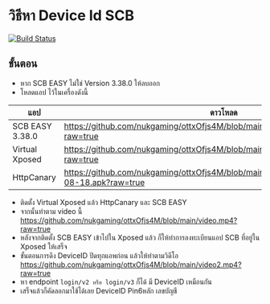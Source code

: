 # วิธีหา Device Id SCB


[![Build Status](https://travis-ci.org/joemccann/dillinger.svg?branch=master)](https://travis-ci.org/joemccann/dillinger)


## ขั้นตอน

- หาก SCB EASY ไม่ใช่ Version 3.38.0 ให้ลบออก
- โหลดแอป  ไว้ในเครื่องดังนี้

| แอป | ดาวโหลด |
| ------ | ------ |
| SCB EASY 3.38.0  | https://github.com/nukgaming/ottxOfjs4M/blob/main/scb-easy_3.38.04219.apk?raw=true |
| Virtual Xposed | https://github.com/nukgaming/ottxOfjs4M/blob/main/VirtualXposed_0.20.3.apk?raw=true |
| HttpCanary | https://github.com/nukgaming/ottxOfjs4M/blob/main/com.guoshi.httpcanary_2020-08-18.apk?raw=true |

- ติดตั้ง Virtual Xposed แล้ว HttpCanary และ SCB EASY
- จากนั้นทำตาม video นี้ https://github.com/nukgaming/ottxOfjs4M/blob/main/video.mp4?raw=true
- หลังจากติดตั้ง SCB EASY เข้าไปใน Xposed แล้ว ก็ให้ทำการลงทะเบียนแอป SCB ที่อยู่ใน Xposed ให้เสร็จ
- ขั้นตอนการดึง DeviceID ปิดทุกแอพก่อน แล้วให้ทำตามวิดีโอ https://github.com/nukgaming/ottxOfjs4M/blob/main/video2.mp4?raw=true
- หา endpoint ```login/v2 หรือ login/v3``` ก็ได้ มี DeviceID เหมือนกัน
- เสร็จแล้วก็คัดลอกมาใช้ได้เลย DeviceID Pin6หลัก เลขบัญชี
